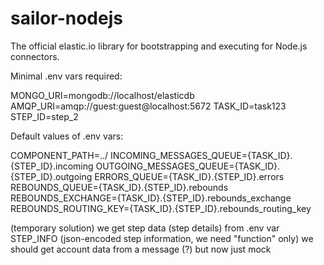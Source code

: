 # sailor-nodejs

The official elastic.io library for bootstrapping and executing for Node.js connectors.

Minimal .env vars required:

MONGO_URI=mongodb://localhost/elasticdb
AMQP_URI=amqp://guest:guest@localhost:5672
TASK_ID=task123
STEP_ID=step_2

Default values of .env vars:

COMPONENT_PATH=../
INCOMING_MESSAGES_QUEUE={TASK_ID}.{STEP_ID}.incoming
OUTGOING_MESSAGES_QUEUE={TASK_ID}.{STEP_ID}.outgoing
ERRORS_QUEUE={TASK_ID}.{STEP_ID}.errors
REBOUNDS_QUEUE={TASK_ID}.{STEP_ID}.rebounds
REBOUNDS_EXCHANGE={TASK_ID}.{STEP_ID}.rebounds_exchange
REBOUNDS_ROUTING_KEY={TASK_ID}.{STEP_ID}.rebounds_routing_key

(temporary solution)
we get step data (step details) from .env var STEP_INFO (json-encoded step information, we need "function" only)
we should get account data from a message (?) but now just mock



